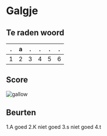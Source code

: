# Galgje

## Te raden woord

|.|a|.|.|.|.|
|-|-|-|-|-|-|
|1|2|3|4|5|6|

## Score
![gallow](./images/3.png)

## Beurten
1.A goed
2.K niet goed
3.s niet goed
4.t